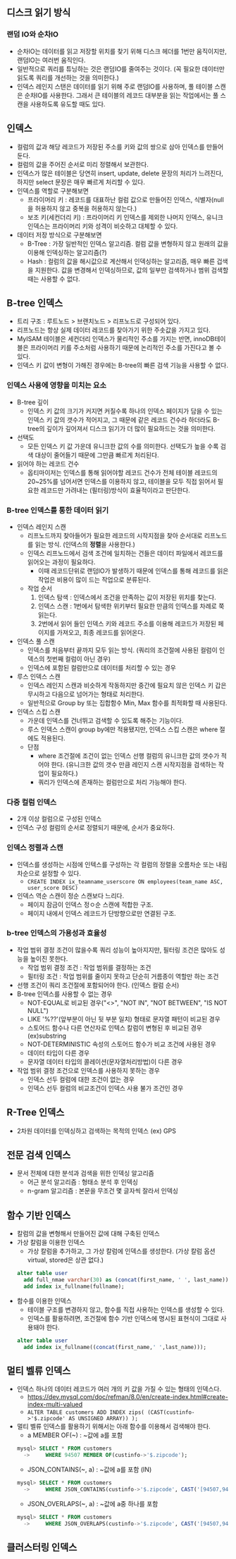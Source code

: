 ## 디스크 읽기 방식
### 랜덤 IO와 순차IO
- 순차IO는 데이터를 읽고 저장할 위치를 찾기 위해 디스크 헤더를 1번만 움직이지만, 랜덤IO는 여러번 움직인다.
- 일반적으로 쿼리를 튜닝하는 것은 랜덤IO를 줄여주는 것이다. (꼭 필요한 데이터만 읽도록 쿼리를 개선하는 것을 의미한다.)
- 인덱스 레인지 스탠은 데이터를 읽기 위해 주로 랜덤IO를 사용하며, 풀 테이블 스캔은 순차IO를 사용한다. 그래서 큰 테이블의 레코드 대부분을 읽는 작업에서는 풀 스캔을 사용하도록 유도할 때도 있다.
## 인덱스
- 컬럼의 값과 해당 레코드가 저장된 주소를 키와 값의 쌍으로 삼아 인덱스를 만들어둔다.
- 컬럼의 값을 주어진 순서로 미리 정렬해서 보관한다.
- 인덱스가 많은 테이블은 당연히 insert, update, delete 문장의 처리가 느려진다, 하지만 select 문장은 매우 빠르게 처리할 수 있다.
- 인덱스를 역할로 구분해보면
  - 프라이머리 키 : 레코드를 대표하난 컬럼 값으로 만들어진 인덱스, 식별자(null을 허용하지 않고 중복을 허용하지 않는다.)
  - 보조 키(세컨더리 키) : 프라이머리 키 인덱스를 제외한 나머지 인덱스, 유니크 인덱스는 프라이머리 키와 성격이 비슷하고 대체할 수 있다.
- 데이터 저장 방식으로 구분해보면
  - B-Tree : 가장 일반적인 인덱스 알고리즘. 컬럼 값을 변형하지 않고 원래의 값을 이용해 인덱싱하는 알고리즘(?)
  - Hash : 컬럼의 값을 해시값으로 계산해서 인덱싱하는 알고리즘, 매우 빠른 겁색을 지원한다. 값을 변경해서 인덱싱하므로, 값의 일부만 검색하거나 범위 검색할 때는 사용할 수 없다.
## B-tree 인덱스
- 트리 구조 : 루트노드 > 브랜치노드 > 리프노드로 구성되어 있다.
- 리프노드는 항상 실제 데이터 레코드를 찾아가기 위한 주솟값을 가지고 있다.
- MyISAM 테이블은 세컨더리 인덱스가 물리적인 주소를 가지는 반면, innoDB테이블은 프라이머리 키를 주소처럼 사용하기 때문에 논리적인 주소를 가진다고 볼 수 있다.
- 인덱스 키 값이 변형이 가해진 경우에는 B-tree의 빠른 검색 기능을 사용할 수 없다.
### 인덱스 사용에 영향을 미치는 요소
- B-tree 깊이
  -  인덱스 키 값의 크기가 커지면 커질수록 하나의 인덱스 페이지가 담을 수 있는 인덱스 키 값의 갯수가 적어지고, 그 때문에 같은 레코드 건수라 하더라도 B-tree의 깊이가 깊어져서 디스크 읽기가 더 많이 필요하드는 것을 의미한다.
- 선택도
  - 모든 인덱스 키 값 가운데 유니크한 값의 수를 의미한다. 선택도가 높을 수록 검색 대상이 줄어들기 때문에 그만큼 빠르게 처리된다.
- 읽어야 하는 레코드 건수
  - 옵티마이저는 인덱스를 통해 읽어야할 레코드 건수가 전체 테이블 레코드의 20~25%를 넘어서면 인덱스를 이용하지 않고, 테이블을 모두 직접 읽어서 필요한 레코드만 가려내는 (필터링)방식이 효율적이라고 판단한다.
### B-tree 인덱스를 통한 데이터 읽기
- 인덱스 레인지 스캔
  - 리프노드까지 찾아들어가 필요한 레코드의 시작지점을 찾아 순서대로 리프노드를 읽는 방식. (인덱스의 **정렬**을 사용한다.)
  - 인덱스 리프노드에서 검색 조건에 일치하는 건들은 데이터 파일에서 레코드를 읽어오는 과정이 필요하다.
    - 이때 레코드단위로 랜덤IO가 발생하기 때문에 인덱스를 통해 레코드를 읽은 작업은 비용이 많이 드는 작업으로 분류된다.
  - 작업 순서
    1. 인덱스 탐색 : 인덱스에서 조건을 만족하는 값이 저장된 위치를 찾는다.
    2. 인덱스 스캔 : 1번에서 탐색한 위키부터 필요한 만큼의 인덱스를 차례로 쭉 읽는다.
    3. 2번에서 읽어 들인 인덱스 키와 레코드 주소를 이용해 레코드가 저장된 페이지를 가져오고, 최종 레코드를 읽어온다.
- 인덱스 풀 스캔
  - 인덱스를 처음부터 끝까지 모두 읽는 방식. (쿼리의 조건절에 사용된 컬럼이 인덱스의 첫번째 컬럼이 아닌 경우)
  - 인덱스에 포함된 컬럼만으로 데이터를 처리할 수 있는 경우
- 루스 인덱스 스캔
  - 인덱스 레인지 스캔과 비슷하게 작동하지만 중간에 필요치 않은 인덱스 키 갑은 무시하고 다음으로 넘어가는 형태로 처리한다.
  - 일반적으로 Group by 또는 집합함수 Min, Max 함수를 최적화할 때 사용된다.
- 인덱스 스킵 스캔
  - 가운데 인덱스를 건너뛰고 검색할 수 있도록 해주는 기능이다.
  - 루스 인덱스 스캔이 group by에만 적용됐지만, 인덱스 스킵 스캔은 where 절에도 적용된다.
  - 단점
    - where 조건절에 조건이 없는 인덱스 선행 컬럼의 유니크한 값의 갯수가 적어야 한다. (유니크한 값의 갯수 만큼 레인지 스캔 시작지점을 검색하는 작업이 필요하다.)
    - 쿼리가 인덱스에 존재하는 컬럼만으로 처리 가능해야 한다.
### 다중 컬럼 인덱스
- 2개 이상 컬럼으로 구성된 인덱스
- 인덱스 구성 컬럼의 순서로 정렬되기 때문에, 순서가 중요하다.
### 인덱스 정렬과 스캔
- 인덱스를 생성하는 시점에 인텍스를 구성하는 각 컬럼의 정렬을 오름차순 또는 내림차순으로 설정할 수 있다.
  - `CREATE INDEX ix_teamname_userscore ON employees(team_name ASC, user_score DESC)` 
- 인덱스 역순 스캔이 정순 스캔보다 느리다.
  - 페이지 잠금이 인덱스 정ㅇ순 스캔에 적합한 구조.
  - 페이지 내에서 인덱스 레코드가 단방향으로만 연결된 구조.
### b-tree 인덱스의 가용성과 효율성
- 작업 범위 결정 조건이 많을수록 쿼리 성능이 높아지지만, 필터링 조건은 많아도 성능을 높이진 못한다. 
  - 작업 범위 결정 조건 : 작업 범위를 결정하는 조건
  - 필터링 조건 : 작업 범위를 줄이지 못하고 단순히 거름종이 역할만 하는 조건
- 선행 조건이 쿼리 조건절에 포함되어야 한다. (인덱스 컬럼 순서)
- B-tree 인덱스를 사용할 수 없는 경우
  - NOT-EQUAL로 비교된 경우("<>", "NOT IN", "NOT BETWEEN", "IS NOT NULL")
  - LIKE '%??'(앞부분이 아닌 뒷 부분 일치) 형태로 문자열 패턴이 비교된 경우
  - 스토어드 함수나 다른 연산자로 인텍스 칼럼이 변형된 후 비교된 경우(ex)substring
  - NOT-DETERMINISTIC 속성의 스토어드 함수가 비교 조건에 사용된 경우
  - 데이터 타입이 다른 경우
  - 문자열 데이터 타입의 콜레이션(문자열처리방법)이 다른 경우
- 작업 범위 결정 조건으로 인덱스를 사용하지 못하는 경우
  - 인덱스 선두 컬럼에 대한 조건이 없는 경우
  - 인덱스 선두 컬럼의 비교조건이 인덱스 사용 불가 조건인 경우
## R-Tree 인덱스
- 2차원 데이터를 인덱싱하고 검색하는 목적의 인덱스 (ex) GPS
## 전문 검색 인덱스
- 문서 전체에 대한 분석과 검색을 위한 인덱싱 알고리즘
  - 어근 분석 알고리즘 : 형태소 분석 후 인덱싱
  - n-gram 알고리즘 : 본문을 무조건 몇 글자씩 잘라서 인덱싱
## 함수 기반 인덱스
- 칼럼의 값을 변형해서 만들어진 값에 대해 구축된 인덱스
- 가상 칼럼을 이용한 인덱스
  - 가상 칼럼을 추가하고, 그 가상 칼럼에 인덱스를 생성한다. (가상 칼럼 옵션 virtual, stored은 상관 없다.)
  ~~~sql
  alter table user
    add full_nmae varchar(30) as (concat(first_name, ' ', last_name)) virtual.
    add index ix_fullname(fullname);
  ~~~
- 함수를 이용한 인덱스
  - 테이블 구조를 변경하지 않고, 함수를 직접 사용하는 인덱스를 생성할 수 있다.
  - 인덱스를 활용하려면, 조건절에 함수 기반 인덱스에 명시된 표현식이 그대로 사용돼야 한다.
  ~~~sql
  alter table user
    add index ix_fullname((concat(first_name,' ',last_name)));
  ~~~
## 멀티 벨류 인덱스
- 인덱스 하나의 데이터 레코드가 여러 개의 키 값을 가질 수 있는 형태의 인덱스다.
  - https://dev.mysql.com/doc/refman/8.0/en/create-index.html#create-index-multi-valued
  - `ALTER TABLE customers ADD INDEX zips( (CAST(custinfo->'$.zipcode' AS UNSIGNED ARRAY)) );`
- 멀티 벨류 인덱스를 활용하기 위해서는 아래 함수를 이용해서 검색해야 한다.
  - a MEMBER OF(~) : ~값에 a를 포함 
  ~~~sql
  mysql> SELECT * FROM customers
    ->     WHERE 94507 MEMBER OF(custinfo->'$.zipcode');
  ~~~
  - JSON_CONTAINS(~, a) : ~값에 a를 포함 (IN)
  ~~~sql
  mysql> SELECT * FROM customers
    ->     WHERE JSON_CONTAINS(custinfo->'$.zipcode', CAST('[94507,94582]' AS JSON));
  ~~~
  - JSON_OVERLAPS(~, a) : ~값에 a중 하나를 포함
  ~~~sql
  mysql> SELECT * FROM customers
    ->     WHERE JSON_OVERLAPS(custinfo->'$.zipcode', CAST('[94507,94582]' AS JSON));
  ~~~
## 클러스터링 인덱스
